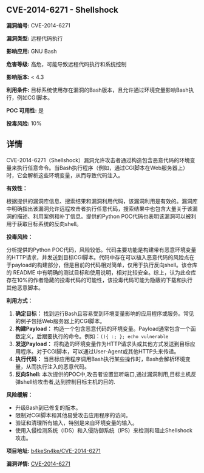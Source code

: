 ## CVE-2014-6271 - Shellshock

**漏洞编号:** CVE-2014-6271

**漏洞类型:** 远程代码执行

**影响应用:** GNU Bash

**危害等级:** 高危，可能导致远程代码执行和系统控制

**影响版本:** < 4.3

**利用条件:** 目标系统使用存在漏洞的Bash版本，且允许通过环境变量影响Bash执行，例如CGI脚本。

**POC 可用性:** 是

**投毒风险:** 10%

## 详情

CVE-2014-6271（Shellshock）漏洞允许攻击者通过构造包含恶意代码的环境变量来执行任意命令。当Bash执行程序（例如，通过CGI脚本在Web服务器上）时，它会解析这些环境变量，从而导致代码注入。 

**有效性：**

根据提供的漏洞库信息、搜索结果和漏洞利用代码，该漏洞利用是有效的。漏洞库中明确指出该漏洞允许远程攻击者执行任意代码，搜索结果中也包含大量关于该漏洞的描述、利用案例和补丁信息。提供的Python POC代码也表明该漏洞可以被利用于获取目标系统的反向shell。

**投毒风险：**

分析提供的Python POC代码，风险较低。代码主要功能是构建带有恶意环境变量的HTTP请求，并发送到目标CGI脚本。代码中存在可以植入恶意代码的风险点在于payload的构建部分，但是目前的代码相对简单，仅用于执行反向shell。该仓库的 README 中有明确的测试目标和使用说明，相对比较安全。综上，认为此仓库存在10%的作者隐藏的投毒代码的可能性，该投毒代码可能为隐蔽的下载和执行其他恶意脚本。

**利用方式：**

1.  **确定目标：** 找到运行Bash且容易受到环境变量影响的应用程序或服务。常见的例子包括Web服务器上的CGI脚本。
2.  **构建Payload：** 构造一个包含恶意代码的环境变量。Payload通常包含一个函数定义，后跟要执行的命令。例如：`(){ :; }; echo vulnerable`
3.  **发送Payload：** 将构造的环境变量作为HTTP请求头或其他方式发送到目标应用程序。对于CGI脚本，可以通过User-Agent或其他HTTP头来传递。
4.  **执行代码：** 当目标应用程序调用Bash执行某些操作时，Bash会解析环境变量，从而执行注入的恶意代码。
5.  **反向Shell:** 本次提供的POC中,攻击者设置监听端口,通过漏洞利用,目标主机反弹shell给攻击者,达到控制目标主机的目的.

**风险缓解：**

*   升级Bash到已修复的版本。
*   限制对CGI脚本和其他易受攻击应用程序的访问。
*   验证和清理所有输入，特别是来自环境变量的输入。
*   使用入侵检测系统（IDS）和入侵防御系统（IPS）来检测和阻止Shellshock攻击。

**项目地址:** [b4keSn4ke/CVE-2014-6271](https://github.com/b4keSn4ke/CVE-2014-6271)

**漏洞详情:** [CVE-2014-6271](https://nvd.nist.gov/vuln/detail/CVE-2014-6271)